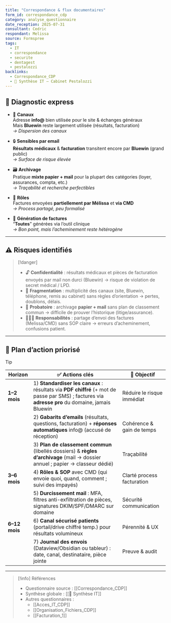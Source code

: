 ```yaml
---
title: "Correspondance & flux documentaires"
form_id: correspondance_cdp
category: analyse_questionnaire
date_reception: 2025-07-31
consultant: Cedric
respondant: Melissa
source: Formspree
tags:
  - IT
  - correspondance
  - securite
  - dentagest
  - pestalozzi
backlinks:
  - Correspondance_CDP
  - 🧭 Synthèse IT – Cabinet Pestalozzi
---
```


## 🔎 Diagnostic express

- 📧 **Canaux**  
  Adresse **info@** bien utilisée pour le site & échanges généraux  
  Mais **Bluewin** reste largement utilisée (résultats, facturation)  
  *→ Dispersion des canaux*

- 🔒 **Sensibles par email**  
  **Résultats médicaux** & **facturation** transitent encore par **Bluewin** (grand public)  
  *→ Surface de risque élevée*

- 🗃️ **Archivage**  
  Pratique **mixte papier + mail** pour la plupart des catégories (loyer, assurances, compta, etc.)  
  *→ Traçabilité et recherche perfectibles*

- 🧭 **Rôles**  
  Factures envoyées **partiellement par Mélissa** et **via CMD**  
  *→ Process partagé, peu formalisé*

- 🧾 **Génération de factures**  
  “**Toutes**” générées via l’outil clinique  
  *→ Bon point, mais l’acheminement reste hétérogène*

---

## ⚠️ Risques identifiés
> [!danger]
> - 🔓 **Confidentialité** : résultats médicaux et pièces de facturation envoyés par mail non durci (Bluewin) → risque de violation de secret médical / LPD.
> - 🧩 **Fragmentation** : multiplicité des canaux (site, Bluewin, téléphone, remis au cabinet) sans règles d’orientation → pertes, doublons, délais.
> - 🧾 **Probatoire** : archivage **papier + mail** sans plan de classement commun → difficile de prouver l’historique (litige/assurance).
> - 🧑‍🤝‍🧑 **Responsabilités** : partage d’envoi des factures (Melissa/CMD) sans SOP claire → erreurs d’acheminement, confusions patient.

---

## 🎯 Plan d’action priorisé
> [!tip]
> | Horizon | ✅ Actions clés | 🎯 Objectif |
> |---|---|---|
> | **1–2 mois** | 1) **Standardiser les canaux** : résultats via **PDF chiffré** (+ mot de passe par SMS) ; factures via **adresse pro** du domaine, jamais Bluewin | Réduire le risque immédiat |
> |  | 2) **Gabarits d’emails** (résultats, questions, facturation) + **réponses automatiques** info@ (accusé de réception) | Cohérence & gain de temps |
> |  | 3) **Plan de classement commun** (libellés dossiers) & **règles d’archivage** (mail → dossier annuel ; papier → classeur dédié) | Traçabilité |
> | **3–6 mois** | 4) **Rôles & SOP** avec CMD (qui envoie quoi, quand, comment ; suivi des impayés) | Clarté process facturation |
> |  | 5) **Durcissement mail** : MFA, filtres anti-exfiltration de pièces, signatures DKIM/SPF/DMARC sur domaine | Sécurité communication |
> | **6–12 mois** | 6) **Canal sécurisé patients** (portail/drive chiffré temp.) pour résultats volumineux | Pérennité & UX |
> |  | 7) **Journal des envois** (Dataview/Obsidian ou tableur) : date, canal, destinataire, pièce jointe | Preuve & audit |

---


> [!info] Références
> - Questionnaire source : [[Correspondance_CDP]]
> - Synthèse globale : [[🧭 Synthèse IT]]
> - Autres questionnaires :
>   - [[Acces_IT_CDP]]
>   - [[Organisation_Fichiers_CDP]]
>   - [[Facturation_1]]
